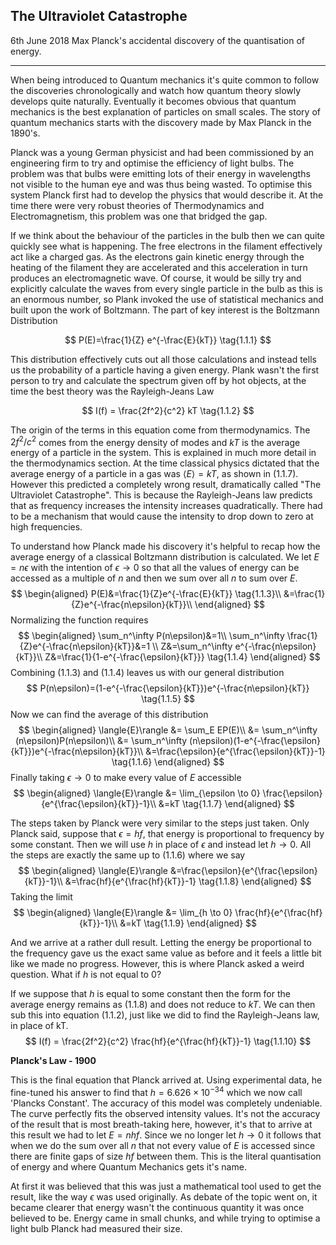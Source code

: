 ## The Ultraviolet Catastrophe
<date>6th June 2018</date>
<label>Max Planck's accidental discovery of the quantisation of energy.</label>
<hr/>


When being introduced to Quantum mechanics it's quite common to follow the discoveries chronologically and watch how quantum theory slowly develops quite naturally. Eventually it becomes obvious that quantum mechanics is the best explanation of particles on small scales. The story of quantum mechanics starts with the discovery made by Max Planck in the 1890's.

Planck was a young German physicist and had been commissioned by an engineering firm to try and optimise the efficiency of light bulbs. The problem was that bulbs were emitting lots of their energy in wavelengths not visible to the human eye and was thus being wasted. To optimise this system Planck first had to develop the physics that would describe it. At the time there were very robust theories of Thermodynamics and Electromagnetism, this problem was one that bridged the gap.  
  
If we think about the behaviour of the particles in the bulb then we can quite quickly see what is happening. The free electrons in the filament effectively act like a charged gas. As the electrons gain kinetic energy through the heating of the filament they are accelerated and this acceleration in turn produces an electromagnetic wave. Of course, it would be silly try and explicitly calculate the waves from every single particle in the bulb as this is an enormous number, so Plank invoked the use of statistical mechanics and built upon the work of Boltzmann. The part of key interest is the Boltzmann Distribution

$$
P(E)=\frac{1}{Z} e^{-\frac{E}{kT}} \tag{1.1.1}
$$

This distribution effectively cuts out all those calculations and instead tells us the probability of a particle having a given energy. Plank wasn't the first person to try and calculate the spectrum given off by hot objects, at the time the best theory was the Rayleigh-Jeans Law

$$
I(f) = \frac{2f^2}{c^2}  kT \tag{1.1.2}
$$

The origin of the terms in this equation come from thermodynamics. The ${2f^2}/{c^2}$ comes from the energy density of modes and $kT$ is the average energy of a particle in the system. This is explained in much more detail in the thermodynamics section. At the time classical physics dictated that the average energy of a particle in a gas was $\langle{E}\rangle=kT$, as shown in $(1.1.7)$. However this predicted a completely wrong result, dramatically called "The Ultraviolet Catastrophe". This is because the Rayleigh-Jeans law predicts that as frequency increases the intensity increases quadratically. There had to be a mechanism that would cause the intensity to drop down to zero at high frequencies.


To understand how Planck made his discovery it's helpful to recap how the average energy of a classical Boltzmann distribution is calculated. We let $E=n\epsilon$ with the intention of $\epsilon \to 0$ so that all the values of energy can be accessed as a multiple of $n$ and then we sum over all $n$ to sum over $E$.
$$
\begin{aligned}
P(E)&=\frac{1}{Z}e^{-\frac{E}{kT}} \tag{1.1.3}\\
&=\frac{1}{Z}e^{-\frac{n\epsilon}{kT}}\\
\end{aligned}  
$$
Normalizing the function requires
$$
\begin{aligned}
\sum_n^\infty P(n\epsilon)&=1\\
\sum_n^\infty \frac{1}{Z}e^{-\frac{n\epsilon}{kT}}&=1 \\
Z&=\sum_n^\infty e^{-\frac{n\epsilon}{kT}}\\
Z&=\frac{1}{1-e^{-\frac{\epsilon}{kT}}} \tag{1.1.4}
\end{aligned}  
$$
Combining $(1.1.3)$ and $(1.1.4)$ leaves us with our general distribution 
$$
    P(n\epsilon)=(1-e^{-\frac{\epsilon}{kT}})e^{-\frac{n\epsilon}{kT}} \tag{1.1.5}
$$
Now we can find the average of this distribution 
$$
\begin{aligned}
\langle{E}\rangle &= \sum_E EP(E)\\
&= \sum_n^\infty (n\epsilon)P(n\epsilon)\\
&= \sum_n^\infty (n\epsilon)(1-e^{-\frac{\epsilon}{kT}})e^{-\frac{n\epsilon}{kT}}\\
&=\frac{\epsilon}{e^{\frac{\epsilon}{kT}}-1} \tag{1.1.6}
\end{aligned}  
$$
Finally taking $\epsilon \to 0$ to make every value of $E$ accessible
$$
\begin{aligned}
\langle{E}\rangle &= \lim_{\epsilon \to 0} \frac{\epsilon}{e^{\frac{\epsilon}{kT}}-1}\\
&=kT \tag{1.1.7}
\end{aligned} $$

The steps taken by Planck were very similar to the steps just taken. Only Planck said, suppose that $\epsilon = hf$, that energy is proportional to frequency by some constant. Then we will use $h$ in place of $\epsilon$ and instead let $h \to 0$. All the steps are exactly the same up to $(1.1.6)$ where we say
$$
\begin{aligned}
\langle{E}\rangle &=\frac{\epsilon}{e^{\frac{\epsilon}{kT}}-1}\\
&=\frac{hf}{e^{\frac{hf}{kT}}-1} \tag{1.1.8}
\end{aligned}  
$$
Taking the limit
$$
\begin{aligned}
\langle{E}\rangle &= \lim_{h \to 0} \frac{hf}{e^{\frac{hf}{kT}}-1}\\
&=kT \tag{1.1.9}
\end{aligned} $$

And we arrive at a rather dull result. Letting the energy be proportional to the frequency gave us the exact same value as before and it feels a little bit like we made no progress. However, this is where Planck asked a weird question. What if $h$ is not equal to $0$?



If we suppose that $h$ is equal to some constant then the form for the average energy remains as $(1.1.8)$ and does not reduce to $kT$. We can then sub this into equation $(1.1.2)$, just like we did to find the Rayleigh-Jeans law, in place of kT.
$$
I(f) = \frac{2f^2}{c^2} \frac{hf}{e^{\frac{hf}{kT}}-1} \tag{1.1.10}
$$

<label>**Planck's Law - 1900**</label>

<div class="[style:green]">

This is the final equation that Planck arrived at. Using experimental data, he fine-tuned his answer to find that $h=6.626 \times 10^{-34}$ which we now call 'Plancks Constant'. The accuracy of this model was completely undeniable. The curve perfectly fits the observed intensity values. It's not the accuracy of the result that is most breath-taking here, however, it's that to arrive at this result we had to let $E = nhf$. Since we no longer let $h \to 0$ it follows that when we do the sum over all $n$ that not every value of $E$ is accessed since there are finite gaps of size $hf$ between them. This is the literal quantisation of energy and where Quantum Mechanics gets it's name.

</div>



At first it was believed that this was just a mathematical tool used to get the result, like the way $\epsilon$ was used originally. As debate of the topic went on, it became clearer that energy wasn't the continuous quantity it was once believed to be. Energy came in small chunks, and while trying to optimise a light bulb Planck had measured their size.